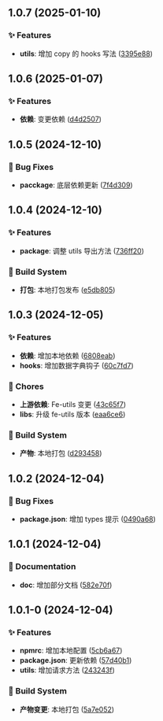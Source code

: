 

## 1.0.7 (2025-01-10)


### ✨ Features

* **utils**: 增加 copy 的 hooks 写法 ([3395e88](https://github.com/Gao-pw/react-utils/commit/3395e88))

## 1.0.6 (2025-01-07)


### ✨ Features

* **依赖**: 变更依赖 ([d4d2507](https://github.com/Gao-pw/react-utils/commit/d4d2507))

## 1.0.5 (2024-12-10)


### 🐛 Bug Fixes

* **pacckage**: 底层依赖更新 ([7f4d309](https://github.com/Gao-pw/react-utils/commit/7f4d309))

## 1.0.4 (2024-12-10)


### ✨ Features

* **package**: 调整 utils 导出方法 ([736ff20](https://github.com/Gao-pw/react-utils/commit/736ff20))


### 👷 Build System

* **打包**: 本地打包发布 ([e5db805](https://github.com/Gao-pw/react-utils/commit/e5db805))

## 1.0.3 (2024-12-05)


### ✨ Features

* **依赖**: 增加本地依赖 ([6808eab](https://github.com/Gao-pw/react-utils/commit/6808eab))
* **hooks**: 增加数据字典钩子 ([60c7fd7](https://github.com/Gao-pw/react-utils/commit/60c7fd7))


### 🎫 Chores

* **上游依赖**: Fe-utils 变更 ([43c65f7](https://github.com/Gao-pw/react-utils/commit/43c65f7))
* **libs**: 升级 fe-utils 版本 ([eaa6ce6](https://github.com/Gao-pw/react-utils/commit/eaa6ce6))


### 👷 Build System

* **产物**: 本地打包 ([d293458](https://github.com/Gao-pw/react-utils/commit/d293458))

## 1.0.2 (2024-12-04)


### 🐛 Bug Fixes

* **package.json**: 增加 types 提示 ([0490a68](https://github.com/Gao-pw/react-utils/commit/0490a68))

## 1.0.1 (2024-12-04)


### 📝 Documentation

* **doc**: 增加部分文档 ([582e70f](https://github.com/Gao-pw/react-utils/commit/582e70f))

## 1.0.1-0 (2024-12-04)


### ✨ Features

* **npmrc**: 增加本地配置 ([5cb6a67](https://github.com/Gao-pw/react-utils/commit/5cb6a67))
* **package.json**: 更新依赖 ([57d40b1](https://github.com/Gao-pw/react-utils/commit/57d40b1))
* **utils**: 增加请求方法 ([243243f](https://github.com/Gao-pw/react-utils/commit/243243f))


### 👷 Build System

* **产物变更**: 本地打包 ([5a7e052](https://github.com/Gao-pw/react-utils/commit/5a7e052))